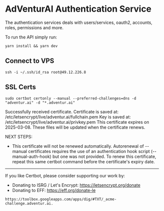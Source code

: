 # AdVenturAI Authentication Service

The authentication services deals with users/services, oauth2, accounts, roles, permissions and more.

To run the API simply run:

```
yarn install && yarn dev
```

## Connect to VPS

```
ssh -i ~/.ssh/id_rsa root@49.12.226.8
```

## SSL Certs

```
sudo certbot certonly --manual --preferred-challenges=dns -d "adventur.ai" -d "*.adventur.ai"
```

Successfully received certificate.
Certificate is saved at: /etc/letsencrypt/live/adventur.ai/fullchain.pem
Key is saved at: /etc/letsencrypt/live/adventur.ai/privkey.pem
This certificate expires on 2025-03-08.
These files will be updated when the certificate renews.

NEXT STEPS:

-   This certificate will not be renewed automatically. Autorenewal of --manual certificates requires the use of an authentication hook script (--manual-auth-hook) but one was not provided. To renew this certificate, repeat this same certbot command before the certificate's expiry date.

---

If you like Certbot, please consider supporting our work by:

-   Donating to ISRG / Let's Encrypt: https://letsencrypt.org/donate
-   Donating to EFF: https://eff.org/donate-le

```
https://toolbox.googleapps.com/apps/dig/#TXT/_acme-challenge.adventur.ai.
```
